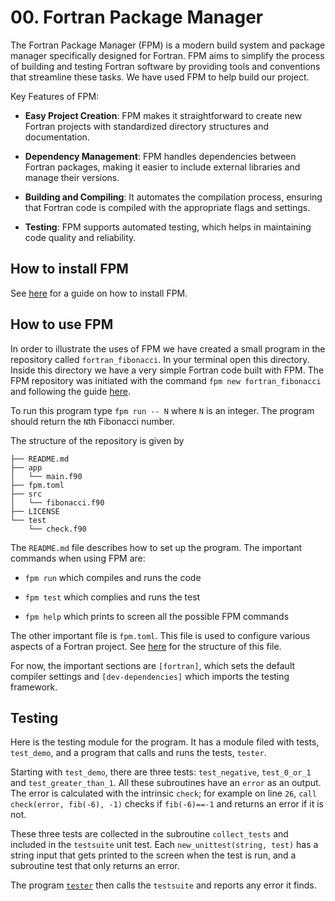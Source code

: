 # 00. Fortran Package Manager

The Fortran Package Manager (FPM) is a modern build system and package manager specifically designed for Fortran. 
FPM aims to simplify the process of building and testing Fortran software by providing tools and conventions that streamline these tasks.
We have used FPM to help build our project.

Key Features of FPM:

  * **Easy Project Creation**: FPM makes it straightforward to create new Fortran projects with standardized directory structures and documentation.
    
  * **Dependency Management**: FPM handles dependencies between Fortran packages, making it easier to include external libraries and manage their versions.
    
  * **Building and Compiling**: It automates the compilation process, ensuring that Fortran code is compiled with the appropriate flags and settings.
    
  * **Testing**: FPM supports automated testing, which helps in maintaining code quality and reliability.


## How to install FPM

See [here](https://fpm.fortran-lang.org/install/index.html) for a guide on how to install FPM. 

## How to use FPM

In order to illustrate the uses of FPM we have created a small program in the repository called `fortran_fibonacci`. In your terminal open this directory. Inside this directory we have a very simple Fortran code built with FPM. The FPM repository was initiated with the command `fpm new fortran_fibonacci` and following the guide [here](https://fpm.fortran-lang.org/tutorial/hello-fpm.html). 

To run this program type `fpm run -- N` where `N` is an integer. The program should return the `N`th Fibonacci number.

The structure of the repository is given by
```
├── README.md
├── app
│   └── main.f90
├── fpm.toml
├── src
│   └── fibonacci.f90
├── LICENSE
└── test
    └── check.f90
```
The `README.md` file describes how to set up the program.
The important commands when using FPM are: 
  
  * `fpm run` which compiles and runs the code
  
  * `fpm test` which complies and runs the test
  
  * `fpm help` which prints to screen all the possible FPM commands

The other important file is `fpm.toml`. This file is used to configure various aspects of a Fortran project. See [here](https://github.com/ImperialCollegeLondon/ReCoDE-Solving-Singular-PDEs-in-Fortran/blob/main/fortran_fibonacci/fpm.toml) for the structure of this file. 

For now, the important sections are `[fortran]`, which sets the default compiler settings and `[dev-dependencies]` which imports the testing framework.


## Testing

Here is the testing module for the program. It has a module filed with tests, `test_demo`, and a program that calls and runs the tests, `tester`.

Starting with `test_demo`, there are three tests: `test_negative`, `test_0_or_1` and `test_greater_than_1`. All these subroutines have an `error` as an output. The error is calculated with the intrinsic `check`; for example on line `26`, `call check(error, fib(-6), -1)` checks if `fib(-6)==-1` and returns an error if it is not.

These three tests are collected in the subroutine `collect_tests` and included in the `testsuite` unit test. Each `new_unittest(string, test)` has a string input that gets printed to the screen when the test is run, and a subroutine test that only returns an error. 

The program [`tester`](https://github.com/ImperialCollegeLondon/ReCoDE-Solving-Singular-PDEs-in-Fortran/tree/main/fortran_fibonacci/test) then calls the `testsuite` and reports any error it finds. 






